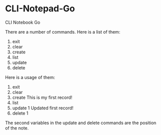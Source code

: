 # CLI-Notepad-Go
CLI Notebook Go

There are a number of commands. Here is a list of them:

1) exit
2) clear
3) create
4) list
5) update
6) delete

Here is a usage of them:

1) exit
2) clear
3) create This is my first record!
4) list
5) update 1 Updated first record!
6) delete 1

The second variables in the update and delete commands are the position of the note.
